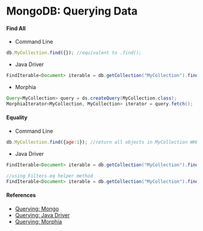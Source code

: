 # MongoDB: Querying Data

#### Find All
- Command Line
```javascript
db.MyCollection.find({}); //equivalent to .find();
```
- Java Driver
```java
FindIterable<Document> iterable = db.getCollection("MyCollection").find();
```
- Morphia
```java
Query<MyCollection> query = ds.createQuery(MyCollection.class);
MorphiaIterator<MyCollection, MyCollection> iterator = query.fetch();
```

#### Equality
- Command Line
```javascript
db.MyCollection.find({age:1}); //return all objects in MyCollection WHERE age == 1
```
- Java Driver
```java
FindIterable<Document> iterable = db.getCollection("MyCollection").find(new Document("age", 10019));

//using Filters.eq helper method
FindIterable<Document> iterable = db.getCollection("MyCollection").find(Filters.eq("age", 10019));
```

#### References
- [Querying: Mongo](https://docs.mongodb.org/v2.6/tutorial/query-documents/)
- [Querying: Java Driver](https://docs.mongodb.org/getting-started/java/query/)
- [Querying: Morphia](http://mongodb.github.io/morphia/1.0/getting-started/quick-tour/)
